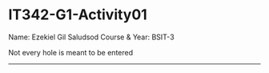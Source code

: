 # IT342-G1-Activity01

Name: Ezekiel Gil Saludsod
Course & Year: BSIT-3

Not every hole is meant to be entered

***
